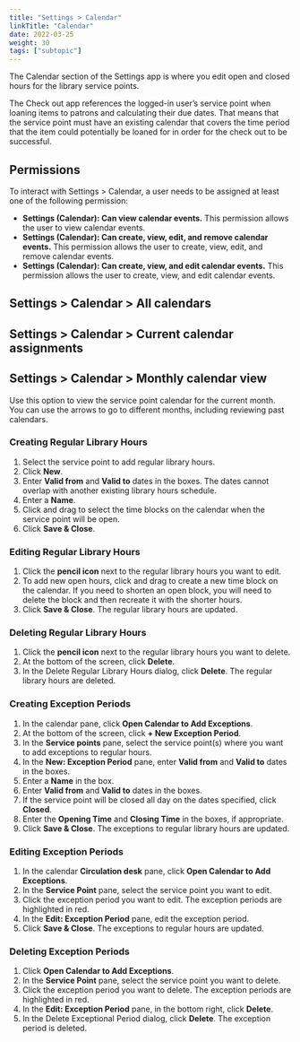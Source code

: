 ```yaml
---
title: "Settings > Calendar"
linkTitle: "Calendar"
date: 2022-03-25
weight: 30
tags: ["subtopic"]
---
```


The Calendar section of the Settings app is where you edit open and closed hours for the library service points. 

The Check out app references the logged-in user’s service point when loaning items to patrons and calculating their due dates. That means that the service point must have an existing calendar that covers the time period that the item could potentially be loaned for in order for the check out to be successful.

## Permissions

To interact with Settings > Calendar, a user needs to be assigned at least one of the following permission: 

* **Settings (Calendar): Can view calendar events.** This permission allows the user to view calendar events.
* **Settings (Calendar): Can create, view, edit, and remove calendar events.** This permission allows the user to create, view, edit, and remove calendar events.
* **Settings (Calendar): Can create, view, and edit calendar events.** This permission allows the user to create, view, and edit calendar events.

## Settings > Calendar > All calendars


## Settings > Calendar > Current calendar assignments

## Settings > Calendar > Monthly calendar view

Use this option to view the service point calendar for the current month. You can use the arrows to go to different months, including reviewing past calendars.



### Creating Regular Library Hours

1. Select the service point to add regular library hours.
2. Click **New**.
3. Enter **Valid from** and **Valid to** dates in the boxes. The dates cannot overlap with another existing library hours schedule.
4. Enter a **Name**.
5. Click and drag to select the time blocks on the calendar when the service point will be open.
6. Click **Save & Close**.

### Editing Regular Library Hours

1. Click the **pencil icon** next to the regular library hours you want to edit.
2. To add new open hours, click and drag to create a new time block on the calendar. If you need to shorten an open block, you will need to delete the block and then recreate it with the shorter hours. 
3. Click **Save & Close**. The regular library hours are updated. 

### Deleting Regular Library Hours

1. Click the **pencil icon** next to the regular library hours you want to delete. 
2. At the bottom of the screen, click **Delete**.
3. In the Delete Regular Library Hours dialog, click **Delete**. The regular library hours are deleted.

### Creating Exception Periods

1. In the calendar pane, click **Open Calendar to Add Exceptions**.
3. At the bottom of the screen, click **+ New Exception Period**.
4. In the **Service points** pane, select the service point(s) where you want to add exceptions to regular hours. 
5. In the **New: Exception Period** pane, enter **Valid from** and **Valid to** dates in the boxes.
6. Enter a **Name** in the box.
7. Enter **Valid from** and **Valid to** dates in the boxes.
8. If the service point will be closed all day on the dates specified, click **Closed**. 
9. Enter the **Opening Time** and **Closing Time** in the boxes, if appropriate.
10. Click **Save & Close**. The exceptions to regular library hours are updated. 

### Editing Exception Periods

1. In the calendar **Circulation desk** pane, click **Open Calendar to Add Exceptions**.
2. In the **Service Point** pane, select the service point you want to edit.
3. Click the exception period you want to edit. The exception periods are highlighted in red. 
4. In the **Edit: Exception Period** pane, edit the exception period.
5. Click **Save & Close**. The exceptions to regular hours are updated.

### Deleting Exception Periods

1. Click **Open Calendar to Add Exceptions**. 
2. In the **Service Point** pane, select the service point you want to delete.
3. Click the exception period you want to delete. The exception periods are highlighted in red. 
4. In the **Edit: Exception Period** pane, in the bottom right, click **Delete**. 
5. In the Delete Exceptional Period dialog, click **Delete**. The exception period is deleted.
